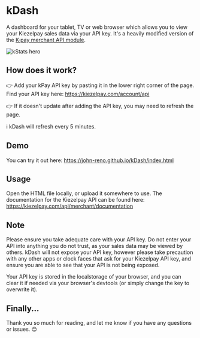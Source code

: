 # kDash
A dashboard for your tablet, TV or web browser which allows you to view your Kiezelpay sales data via your API key. It's a heavily modified version of the [K·pay merchant API module](https://github.com/KiezelPay/fitbit_kpay_merchant_api).

![kStats hero](https://reno.watch/kdash-mockup.jpg)

## How does it work?

👉 Add your kPay API key by pasting it in the lower right corner of the page. Find your API key here: https://kiezelpay.com/account/api

👉 If it doesn't update after adding the API key, you may need to refresh the page.

ℹ️ kDash will refresh every 5 minutes.

## Demo

You can try it out here: https://john-reno.github.io/kDash/index.html

## Usage

Open the HTML file locally, or upload it somewhere to use. The documentation for the Kiezelpay API can be found here: https://kiezelpay.com/api/merchant/documentation

## Note

Please ensure you take adequate care with your API key. Do not enter your API into anything you do not trust, as your sales data may be viewed by others. kDash will not expose your API key, however please take precaution with any other apps or clock faces that ask for your Kiezelpay API key, and ensure you are able to see that your API is not being exposed. 

Your API key is stored in the localstorage of your browser, and you can clear it if needed via your browser's devtools (or simply change the key to overwrite it).

## Finally...

Thank you so much for reading, and let me know if you have any questions or issues. 😊
